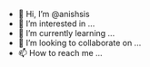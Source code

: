 - 👋 Hi, I’m @anishsis
- 👀 I’m interested in ...
- 🌱 I’m currently learning ...
- 💞️ I’m looking to collaborate on ...
- 📫 How to reach me ...

<!---
anishsis/anishsis is a ✨ special ✨ repository because its `README.md` (this file) appears on your GitHub profile.
You can click the Preview link to take a look at your changes.
--->
